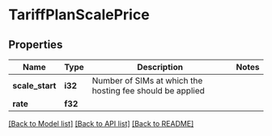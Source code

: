# TariffPlanScalePrice

## Properties

Name | Type | Description | Notes
------------ | ------------- | ------------- | -------------
**scale_start** | **i32** | Number of SIMs at which the hosting fee should be applied | 
**rate** | **f32** |  | 

[[Back to Model list]](../README.md#documentation-for-models) [[Back to API list]](../README.md#documentation-for-api-endpoints) [[Back to README]](../README.md)


